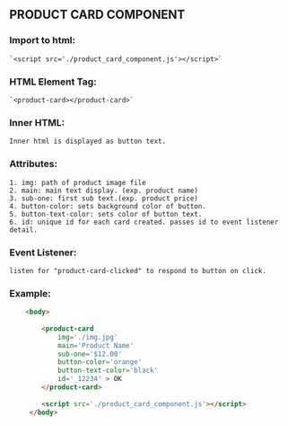 ## PRODUCT CARD COMPONENT

### Import to html:
    `<script src='./product_card_component.js'></script>`

### HTML Element Tag: 
    `<product-card></product-card>`

### Inner HTML: 
    Inner html is displayed as button text.

### Attributes:

    1. img: path of product image file
    2. main: main text display. (exp. product name)
    3. sub-one: first sub text.(exp. product price)
    4. button-color: sets background color of button.
    5. button-text-color: sets color of button text.
    6. id: unique id for each card created. passes id to event listener detail.

### Event Listener:
    listen for "product-card-clicked" to respond to button on click.
### Example:
```html
    <body>
    
        <product-card
            img='./img.jpg'
            main='Product Name'
            sub-one='$12.00'
            button-color='orange'
            button-text-color='black'
            id='_12234' > OK
        </product-card>
        
        <script src='./product_card_component.js'></script>
     </body>
```

